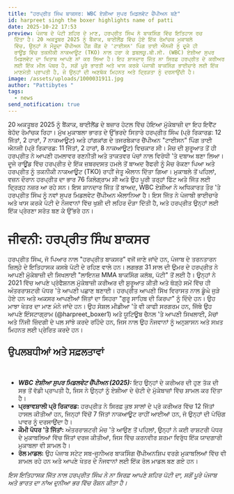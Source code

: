 ```yaml
---
title: "ਹਰਪ੍ਰੀਤ ਸਿੰਘ ਬਾਕਸਰ: WBC ਏਸ਼ੀਆ ਸੁਪਰ ਮਿਡਲਵੇਟ ਚੈਂਪੀਅਨ ਬਣੇ"
id: harpreet singh the boxer highlights name of patti
date: 2025-10-22 17:53
preview: ਪੰਜਾਬ ਦੇ ਪੱਟੀ ਸ਼ਹਿਰ ਦੇ ਮਾਣ, ਹਰਪ੍ਰੀਤ ਸਿੰਘ ਨੇ ਬਾਕਸਿੰਗ ਵਿੱਚ ਇਤਿਹਾਸ ਰਚ
  ਦਿੱਤਾ ਹੈ। 20 ਅਕਤੂਬਰ 2025 ਨੂੰ ਬੈਂਕਾਕ, ਥਾਈਲੈਂਡ ਵਿੱਚ ਹੋਏ ਇੱਕ ਰੋਮਾਂਚਕ ਮੁਕਾਬਲੇ
  ਵਿੱਚ, ਉਨ੍ਹਾਂ ਨੇ ਮੌਜੂਦਾ ਚੈਂਪੀਅਨ ਹੌਂਗ ਕੌਂਗ ਦੇ 'ਟਾਈਸਨ' ਪਿੰਗ ਤਾਈ ਐੱਨਜੀ ਨੂੰ ਦੂਜੇ ਹੀ
  ਰਾਊਂਡ ਵਿੱਚ ਤਕਨੀਕੀ ਨਾਕਆਊਟ (TKO) ਨਾਲ ਹਰਾ ਕੇ ਡਬਲਯੂ.ਬੀ.ਸੀ. (WBC) ਏਸ਼ੀਆ ਸੁਪਰ
  ਮਿਡਲਵੇਟ ਦਾ ਖਿਤਾਬ ਆਪਣੇ ਨਾਂ ਕਰ ਲਿਆ ਹੈ। ਇਹ ਸ਼ਾਨਦਾਰ ਜਿੱਤ ਨਾ ਸਿਰਫ਼ ਹਰਪ੍ਰੀਤ ਦੇ ਕਰੀਅਰ
  ਲਈ ਇੱਕ ਮੀਲ ਪੱਥਰ ਹੈ, ਸਗੋਂ ਪੂਰੇ ਭਾਰਤੀ ਅਤੇ ਖਾਸ ਕਰਕੇ ਪੰਜਾਬੀ ਬਾਕਸਿੰਗ ਭਾਈਚਾਰੇ ਲਈ ਇੱਕ
  ਮਾਣਮੱਤੀ ਪ੍ਰਾਪਤੀ ਹੈ, ਜੋ ਉਨ੍ਹਾਂ ਦੀ ਅਣਥੱਕ ਮਿਹਨਤ ਅਤੇ ਦ੍ਰਿੜਤਾ ਨੂੰ ਦਰਸਾਉਂਦੀ ਹੈ।
image: /assets/uploads/1000031911.jpg
author: "Pattibytes "
tags:
  - news
send_notification: true
---
```

20 ਅਕਤੂਬਰ 2025 ਨੂੰ ਬੈਂਕਾਕ, ਥਾਈਲੈਂਡ ਦੇ ਬਜ਼ਾਰ ਹੋਟਲ ਵਿੱਚ ਹੋਇਆ ਮੁੱਕੇਬਾਜ਼ੀ ਦਾ ਇਹ ਇਵੈਂਟ ਬੇਹੱਦ ਰੋਮਾਂਚਕ ਰਿਹਾ। ਮੁੱਖ ਮੁਕਾਬਲਾ ਭਾਰਤ ਦੇ ਉੱਭਰਦੇ ਸਿਤਾਰੇ ਹਰਪ੍ਰੀਤ ਸਿੰਘ (ਪ੍ਰੋ ਰਿਕਾਰਡ: 12 ਜਿੱਤਾਂ, 2 ਹਾਰਾਂ, 7 ਨਾਕਆਊਟ) ਅਤੇ ਹਾਂਗਕਾਂਗ ਦੇ ਤਜਰਬੇਕਾਰ ਚੈਂਪੀਅਨ "ਟਾਈਸਨ" ਪਿੰਗ ਤਾਈ ਐਨਜੀ (ਪ੍ਰੋ ਰਿਕਾਰਡ: 11 ਜਿੱਤਾਂ, 2 ਹਾਰਾਂ, 8 ਨਾਕਆਊਟ) ਵਿਚਕਾਰ ਸੀ। ਮੈਚ ਦੀ ਸ਼ੁਰੂਆਤ ਤੋਂ ਹੀ ਹਰਪ੍ਰੀਤ ਨੇ ਆਪਣੀ ਹਮਲਾਵਰ ਰਣਨੀਤੀ ਅਤੇ ਤਾਕਤਵਰ ਪੰਚਾਂ ਨਾਲ ਵਿਰੋਧੀ 'ਤੇ ਦਬਾਅ ਬਣਾ ਲਿਆ। ਦੂਜੇ ਰਾਊਂਡ ਵਿੱਚ ਹਰਪ੍ਰੀਤ ਦੇ ਇੱਕ ਜ਼ਬਰਦਸਤ ਹਮਲੇ ਤੋਂ ਬਾਅਦ ਰੈਫਰੀ ਨੂੰ ਮੈਚ ਰੋਕਣਾ ਪਿਆ ਅਤੇ ਹਰਪ੍ਰੀਤ ਨੂੰ ਤਕਨੀਕੀ ਨਾਕਆਊਟ (TKO) ਰਾਹੀਂ ਜੇਤੂ ਐਲਾਨ ਦਿੱਤਾ ਗਿਆ। ਮੁਕਾਬਲੇ ਤੋਂ ਪਹਿਲਾਂ, ਵਜ਼ਨ ਦੌਰਾਨ ਹਰਪ੍ਰੀਤ ਦਾ ਭਾਰ 76 ਕਿਲੋਗ੍ਰਾਮ ਸੀ ਅਤੇ ਉਹ ਪੂਰੀ ਤਰ੍ਹਾਂ ਫਿੱਟ ਅਤੇ ਜਿੱਤ ਲਈ ਦ੍ਰਿੜ੍ਹ ਨਜ਼ਰ ਆ ਰਹੇ ਸਨ। ਇਸ ਸ਼ਾਨਦਾਰ ਜਿੱਤ ਤੋਂ ਬਾਅਦ, WBC ਏਸ਼ੀਆ ਨੇ ਅਧਿਕਾਰਤ ਤੌਰ 'ਤੇ ਹਰਪ੍ਰੀਤ ਸਿੰਘ ਨੂੰ ਨਵਾਂ ਸੁਪਰ ਮਿਡਲਵੇਟ ਚੈਂਪੀਅਨ ਐਲਾਨਿਆ ਹੈ। ਇਸ ਜਿੱਤ ਨੇ ਪੰਜਾਬੀ ਭਾਈਚਾਰੇ ਅਤੇ ਖਾਸ ਕਰਕੇ ਪੱਟੀ ਦੇ ਨੌਜਵਾਨਾਂ ਵਿੱਚ ਖੁਸ਼ੀ ਦੀ ਲਹਿਰ ਦੌੜਾ ਦਿੱਤੀ ਹੈ, ਅਤੇ ਹਰਪ੍ਰੀਤ ਉਨ੍ਹਾਂ ਲਈ ਇੱਕ ਪ੍ਰੇਰਣਾ ਸਰੋਤ ਬਣ ਕੇ ਉੱਭਰੇ ਹਨ।

# ਜੀਵਨੀ: ਹਰਪ੍ਰੀਤ ਸਿੰਘ ਬਾਕਸਰ﻿



ਹਰਪ੍ਰੀਤ ਸਿੰਘ, ਜੋ ਪਿਆਰ ਨਾਲ "ਹਰਪ੍ਰੀਤ ਬਾਕਸਰ" ਵਜੋਂ ਜਾਣੇ ਜਾਂਦੇ ਹਨ, ਪੰਜਾਬ ਦੇ ਤਰਨਤਾਰਨ ਜ਼ਿਲ੍ਹੇ ਦੇ ਇਤਿਹਾਸਕ ਕਸਬੇ ਪੱਟੀ ਦੇ ਰਹਿਣ ਵਾਲੇ ਹਨ। ਲਗਭਗ 31 ਸਾਲ ਦੀ ਉਮਰ ਦੇ ਹਰਪ੍ਰੀਤ ਨੇ ਆਪਣੀ ਮੁੱਕੇਬਾਜ਼ੀ ਦੀ ਸਿਖਲਾਈ "ਲਾਇਨਜ਼ MMA ਬਾਕਸਿੰਗ ਕਲੱਬ, ਪੱਟੀ" ਤੋਂ ਲਈ ਹੈ। ਉਨ੍ਹਾਂ ਨੇ 2021 ਵਿੱਚ ਆਪਣੇ ਪ੍ਰੋਫੈਸ਼ਨਲ ਮੁੱਕੇਬਾਜ਼ੀ ਕਰੀਅਰ ਦੀ ਸ਼ੁਰੂਆਤ ਕੀਤੀ ਅਤੇ ਥੋੜ੍ਹੇ ਸਮੇਂ ਵਿੱਚ ਹੀ ਅੰਤਰਰਾਸ਼ਟਰੀ ਪੱਧਰ 'ਤੇ ਆਪਣੀ ਪਛਾਣ ਬਣਾਈ। ਹਰਪ੍ਰੀਤ ਆਪਣੀ ਸਿੱਖ ਵਿਰਾਸਤ ਨਾਲ ਡੂੰਘੇ ਜੁੜੇ ਹੋਏ ਹਨ ਅਤੇ ਅਕਸਰ ਆਪਣੀਆਂ ਜਿੱਤਾਂ ਦਾ ਸਿਹਰਾ "ਗੁਰੂ ਸਾਹਿਬ ਦੀ ਕਿਰਪਾ" ਨੂੰ ਦਿੰਦੇ ਹਨ। ਉਹ ਮਾਝਾ ਖੇਤਰ ਦਾ ਮਾਣ ਮੰਨੇ ਜਾਂਦੇ ਹਨ। ਉਹ ਸੋਸ਼ਲ ਮੀਡੀਆ 'ਤੇ ਵੀ ਕਾਫੀ ਸਰਗਰਮ ਹਨ, ਜਿੱਥੇ ਉਹ ਆਪਣੇ ਇੰਸਟਾਗ੍ਰਾਮ (@harpreet_boxer1) ਅਤੇ ਯੂਟਿਊਬ ਚੈਨਲ 'ਤੇ ਆਪਣੀ ਸਿਖਲਾਈ, ਮੈਚਾਂ ਅਤੇ ਨਿੱਜੀ ਜ਼ਿੰਦਗੀ ਦੇ ਪਲ ਸਾਂਝੇ ਕਰਦੇ ਰਹਿੰਦੇ ਹਨ, ਜਿਸ ਨਾਲ ਉਹ ਨੌਜਵਾਨਾਂ ਨੂੰ ਅਨੁਸ਼ਾਸਨ ਅਤੇ ਸਖ਼ਤ ਮਿਹਨਤ ਲਈ ਪ੍ਰੇਰਿਤ ਕਰਦੇ ਹਨ।

## ਉਪਲਬਧੀਆਂ ਅਤੇ ਸਫ਼ਲਤਾਵਾਂ

﻿

* ***WBC ਏਸ਼ੀਆ ਸੁਪਰ ਮਿਡਲਵੇਟ ਚੈਂਪੀਅਨ (2025):*** ਇਹ ਉਨ੍ਹਾਂ ਦੇ ਕਰੀਅਰ ਦੀ ਹੁਣ ਤੱਕ ਦੀ ਸਭ ਤੋਂ ਵੱਡੀ ਪ੍ਰਾਪਤੀ ਹੈ, ਜਿਸ ਨੇ ਉਨ੍ਹਾਂ ਨੂੰ ਏਸ਼ੀਆ ਦੇ ਚੋਟੀ ਦੇ ਮੁੱਕੇਬਾਜ਼ਾਂ ਵਿੱਚ ਸ਼ਾਮਲ ਕਰ ਦਿੱਤਾ ਹੈ।﻿
* **ਪ੍ਰਭਾਵਸ਼ਾਲੀ ਪ੍ਰੋ ਰਿਕਾਰਡ:** ਹਰਪ੍ਰੀਤ ਨੇ ਸਿਰਫ਼ ਕੁਝ ਸਾਲਾਂ ਦੇ ਪ੍ਰੋ ਕਰੀਅਰ ਵਿੱਚ 12 ਜਿੱਤਾਂ ਹਾਸਲ ਕੀਤੀਆਂ ਹਨ, ਜਿਨ੍ਹਾਂ ਵਿੱਚੋਂ 7 ਜਿੱਤਾਂ ਨਾਕਆਊਟ ਰਾਹੀਂ ਆਈਆਂ ਹਨ, ਜੋ ਉਨ੍ਹਾਂ ਦੀ ਪੰਚਿੰਗ ਪਾਵਰ ਨੂੰ ਦਰਸਾਉਂਦਾ ਹੈ।
* **ਕੌਮੀ ਪੱਧਰ 'ਤੇ ਜਿੱਤਾਂ:** ਅੰਤਰਰਾਸ਼ਟਰੀ ਮੰਚ 'ਤੇ ਆਉਣ ਤੋਂ ਪਹਿਲਾਂ, ਉਨ੍ਹਾਂ ਨੇ ਕਈ ਰਾਸ਼ਟਰੀ ਪੱਧਰ ਦੇ ਮੁਕਾਬਲਿਆਂ ਵਿੱਚ ਜਿੱਤਾਂ ਦਰਜ ਕੀਤੀਆਂ, ਜਿਸ ਵਿੱਚ ਕਰਨਵੀਰ ਸ਼ਰਮਾ ਵਿਰੁੱਧ ਇੱਕ ਯਾਦਗਾਰੀ ਮੁਕਾਬਲਾ ਵੀ ਸ਼ਾਮਲ ਹੈ।﻿
* **ਰੋਲ ਮਾਡਲ:** ਉਹ ਪੰਜਾਬ ਸਟੇਟ ਸਬ-ਜੂਨੀਅਰ ਬਾਕਸਿੰਗ ਚੈਂਪੀਅਨਸ਼ਿਪ ਵਰਗੇ ਮੁਕਾਬਲਿਆਂ ਵਿੱਚ ਵੀ ਸ਼ਾਮਲ ਰਹੇ ਹਨ ਅਤੇ ਆਪਣੇ ਖੇਤਰ ਦੇ ਨੌਜਵਾਨਾਂ ਲਈ ਇੱਕ ਰੋਲ ਮਾਡਲ ਬਣ ਗਏ ਹਨ।﻿

*ਇਸ ਇਤਿਹਾਸਕ ਜਿੱਤ ਨਾਲ ਹਰਪ੍ਰੀਤ ਸਿੰਘ ਨੇ ਨਾ ਸਿਰਫ਼ ਆਪਣੇ ਸ਼ਹਿਰ ਪੱਟੀ ਦਾ, ਸਗੋਂ ਪੂਰੇ ਪੰਜਾਬ ਅਤੇ ਭਾਰਤ ਦਾ ਨਾਂਅ ਦੁਨੀਆ ਭਰ ਵਿੱਚ ਰੌਸ਼ਨ ਕੀਤਾ ਹੈ।*